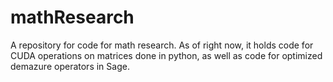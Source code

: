 mathResearch
==================

A repository for code for math research. As of right now, it holds code for CUDA operations on matrices done in python, as well as code for optimized demazure operators in Sage.
